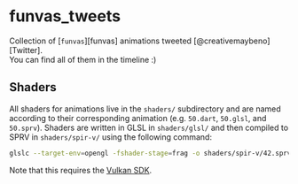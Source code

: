 # funvas_tweets

Collection of [`funvas`][funvas] animations tweeted [@creativemaybeno][Twitter].  
You can find all of them in the timeline :)

## Shaders

All shaders for animations live in the `shaders/` subdirectory and are named according to their
corresponding animation (e.g. `50.dart`, `50.glsl`, and `50.sprv`). Shaders are written in GLSL
in `shaders/glsl/` and then compiled to SPRV in `shaders/spir-v/` using the following command:

```sh
glslc --target-env=opengl -fshader-stage=frag -o shaders/spir-v/42.sprv shaders/glsl/42.glsl
```

Note that this requires the [Vulkan SDK](https://www.lunarg.com/vulkan-sdk/).

